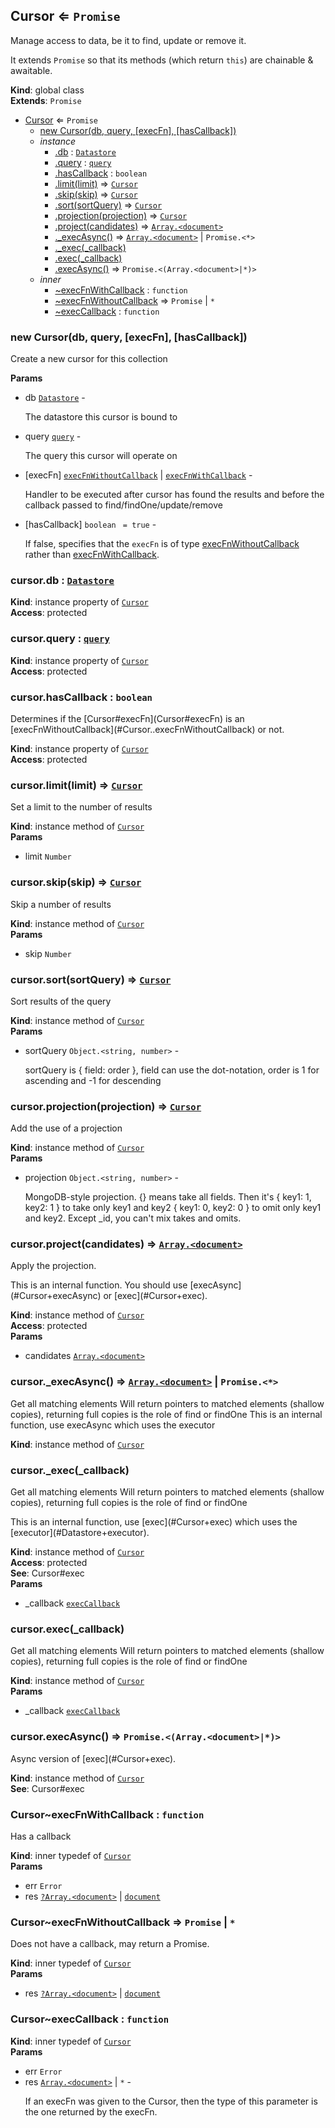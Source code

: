 <a name="Cursor"></a>

## Cursor ⇐ <code>Promise</code>
<p>Manage access to data, be it to find, update or remove it.</p>
<p>It extends <code>Promise</code> so that its methods (which return <code>this</code>) are chainable &amp; awaitable.</p>

**Kind**: global class  
**Extends**: <code>Promise</code>  

* [Cursor](#Cursor) ⇐ <code>Promise</code>
    * [new Cursor(db, query, [execFn], [hasCallback])](#new_Cursor_new)
    * _instance_
        * [.db](#Cursor+db) : [<code>Datastore</code>](#Datastore)
        * [.query](#Cursor+query) : [<code>query</code>](#query)
        * [.hasCallback](#Cursor+hasCallback) : <code>boolean</code>
        * [.limit(limit)](#Cursor+limit) ⇒ [<code>Cursor</code>](#Cursor)
        * [.skip(skip)](#Cursor+skip) ⇒ [<code>Cursor</code>](#Cursor)
        * [.sort(sortQuery)](#Cursor+sort) ⇒ [<code>Cursor</code>](#Cursor)
        * [.projection(projection)](#Cursor+projection) ⇒ [<code>Cursor</code>](#Cursor)
        * [.project(candidates)](#Cursor+project) ⇒ [<code>Array.&lt;document&gt;</code>](#document)
        * [._execAsync()](#Cursor+_execAsync) ⇒ [<code>Array.&lt;document&gt;</code>](#document) \| <code>Promise.&lt;\*&gt;</code>
        * [._exec(_callback)](#Cursor+_exec)
        * [.exec(_callback)](#Cursor+exec)
        * [.execAsync()](#Cursor+execAsync) ⇒ <code>Promise.&lt;(Array.&lt;document&gt;\|\*)&gt;</code>
    * _inner_
        * [~execFnWithCallback](#Cursor..execFnWithCallback) : <code>function</code>
        * [~execFnWithoutCallback](#Cursor..execFnWithoutCallback) ⇒ <code>Promise</code> \| <code>\*</code>
        * [~execCallback](#Cursor..execCallback) : <code>function</code>

<a name="new_Cursor_new"></a>

### new Cursor(db, query, [execFn], [hasCallback])
<p>Create a new cursor for this collection</p>

**Params**

- db [<code>Datastore</code>](#Datastore) - <p>The datastore this cursor is bound to</p>
- query [<code>query</code>](#query) - <p>The query this cursor will operate on</p>
- [execFn] [<code>execFnWithoutCallback</code>](#Cursor..execFnWithoutCallback) | [<code>execFnWithCallback</code>](#Cursor..execFnWithCallback) - <p>Handler to be executed after cursor has found the results and before the callback passed to find/findOne/update/remove</p>
- [hasCallback] <code>boolean</code> <code> = true</code> - <p>If false, specifies that the <code>execFn</code> is of type [execFnWithoutCallback](#Cursor..execFnWithoutCallback) rather than [execFnWithCallback](#Cursor..execFnWithCallback).</p>

<a name="Cursor+db"></a>

### cursor.db : [<code>Datastore</code>](#Datastore)
**Kind**: instance property of [<code>Cursor</code>](#Cursor)  
**Access**: protected  
<a name="Cursor+query"></a>

### cursor.query : [<code>query</code>](#query)
**Kind**: instance property of [<code>Cursor</code>](#Cursor)  
**Access**: protected  
<a name="Cursor+hasCallback"></a>

### cursor.hasCallback : <code>boolean</code>
<p>Determines if the [Cursor#execFn](Cursor#execFn) is an [execFnWithoutCallback](#Cursor..execFnWithoutCallback) or not.</p>

**Kind**: instance property of [<code>Cursor</code>](#Cursor)  
**Access**: protected  
<a name="Cursor+limit"></a>

### cursor.limit(limit) ⇒ [<code>Cursor</code>](#Cursor)
<p>Set a limit to the number of results</p>

**Kind**: instance method of [<code>Cursor</code>](#Cursor)  
**Params**

- limit <code>Number</code>

<a name="Cursor+skip"></a>

### cursor.skip(skip) ⇒ [<code>Cursor</code>](#Cursor)
<p>Skip a number of results</p>

**Kind**: instance method of [<code>Cursor</code>](#Cursor)  
**Params**

- skip <code>Number</code>

<a name="Cursor+sort"></a>

### cursor.sort(sortQuery) ⇒ [<code>Cursor</code>](#Cursor)
<p>Sort results of the query</p>

**Kind**: instance method of [<code>Cursor</code>](#Cursor)  
**Params**

- sortQuery <code>Object.&lt;string, number&gt;</code> - <p>sortQuery is { field: order }, field can use the dot-notation, order is 1 for ascending and -1 for descending</p>

<a name="Cursor+projection"></a>

### cursor.projection(projection) ⇒ [<code>Cursor</code>](#Cursor)
<p>Add the use of a projection</p>

**Kind**: instance method of [<code>Cursor</code>](#Cursor)  
**Params**

- projection <code>Object.&lt;string, number&gt;</code> - <p>MongoDB-style projection. {} means take all fields. Then it's { key1: 1, key2: 1 } to take only key1 and key2
{ key1: 0, key2: 0 } to omit only key1 and key2. Except _id, you can't mix takes and omits.</p>

<a name="Cursor+project"></a>

### cursor.project(candidates) ⇒ [<code>Array.&lt;document&gt;</code>](#document)
<p>Apply the projection.</p>
<p>This is an internal function. You should use [execAsync](#Cursor+execAsync) or [exec](#Cursor+exec).</p>

**Kind**: instance method of [<code>Cursor</code>](#Cursor)  
**Access**: protected  
**Params**

- candidates [<code>Array.&lt;document&gt;</code>](#document)

<a name="Cursor+_execAsync"></a>

### cursor.\_execAsync() ⇒ [<code>Array.&lt;document&gt;</code>](#document) \| <code>Promise.&lt;\*&gt;</code>
<p>Get all matching elements
Will return pointers to matched elements (shallow copies), returning full copies is the role of find or findOne
This is an internal function, use execAsync which uses the executor</p>

**Kind**: instance method of [<code>Cursor</code>](#Cursor)  
<a name="Cursor+_exec"></a>

### cursor.\_exec(_callback)
<p>Get all matching elements
Will return pointers to matched elements (shallow copies), returning full copies is the role of find or findOne</p>
<p>This is an internal function, use [exec](#Cursor+exec) which uses the [executor](#Datastore+executor).</p>

**Kind**: instance method of [<code>Cursor</code>](#Cursor)  
**Access**: protected  
**See**: Cursor#exec  
**Params**

- _callback [<code>execCallback</code>](#Cursor..execCallback)

<a name="Cursor+exec"></a>

### cursor.exec(_callback)
<p>Get all matching elements
Will return pointers to matched elements (shallow copies), returning full copies is the role of find or findOne</p>

**Kind**: instance method of [<code>Cursor</code>](#Cursor)  
**Params**

- _callback [<code>execCallback</code>](#Cursor..execCallback)

<a name="Cursor+execAsync"></a>

### cursor.execAsync() ⇒ <code>Promise.&lt;(Array.&lt;document&gt;\|\*)&gt;</code>
<p>Async version of [exec](#Cursor+exec).</p>

**Kind**: instance method of [<code>Cursor</code>](#Cursor)  
**See**: Cursor#exec  
<a name="Cursor..execFnWithCallback"></a>

### Cursor~execFnWithCallback : <code>function</code>
<p>Has a callback</p>

**Kind**: inner typedef of [<code>Cursor</code>](#Cursor)  
**Params**

- err <code>Error</code>
- res [<code>?Array.&lt;document&gt;</code>](#document) | [<code>document</code>](#document)

<a name="Cursor..execFnWithoutCallback"></a>

### Cursor~execFnWithoutCallback ⇒ <code>Promise</code> \| <code>\*</code>
<p>Does not have a callback, may return a Promise.</p>

**Kind**: inner typedef of [<code>Cursor</code>](#Cursor)  
**Params**

- res [<code>?Array.&lt;document&gt;</code>](#document) | [<code>document</code>](#document)

<a name="Cursor..execCallback"></a>

### Cursor~execCallback : <code>function</code>
**Kind**: inner typedef of [<code>Cursor</code>](#Cursor)  
**Params**

- err <code>Error</code>
- res [<code>Array.&lt;document&gt;</code>](#document) | <code>\*</code> - <p>If an execFn was given to the Cursor, then the type of this parameter is the one returned by the execFn.</p>

